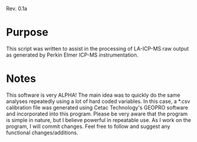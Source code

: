 Rev. 0.1a

# Purpose
This script was written to assist in the processing of LA-ICP-MS raw output as generated by Perkin Elmer ICP-MS instrumentation.

# Notes
This software is very ALPHA!  The main idea was to quickly do the same analyses repeatedly using a lot of hard coded variables.  In this case, a *.csv calibration file was generated using Cetac Technology's GEOPRO software and incorporated into this program.  Please be very aware that the program is simple in nature, but I believe powerful in repeatable use.  As I work on the program, I will commit changes.  Feel free to follow and suggest any functional changes/additions.
